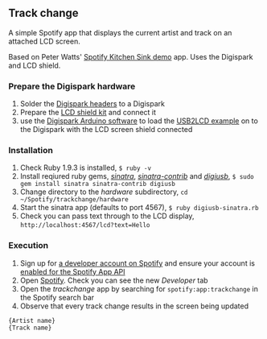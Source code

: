 ## Track change

A simple Spotify app that displays the current artist and track on an attached LCD screen.

Based on Peter Watts' [Spotify Kitchen Sink demo](https://github.com/ptrwtts/kitchensink) app. Uses the Digispark and LCD shield.



### Prepare the Digispark hardware

1. Solder the [Digispark headers](http://digistump.com/wiki/digispark/tutorials/headers) to a Digispark
2. Prepare the [LCD shield kit](http://digistump.com/wiki/digispark/tutorials/lcd) and connect it
3. use the [Digispark Arduino software](http://digistump.com/wiki/digispark/tutorials/connecting) to load the [USB2LCD example](http://digistump.com/wiki/digispark/tutorials/usb2lcd) on to the Digispark with the LCD screen shield connected

### Installation

1. Check Ruby 1.9.3 is installed, `$ ruby -v`
2. Install reqiured ruby gems, *[sinatra](http://www.sinatrarb.com)*, *[sinatra-contrib](http://www.sinatrarb.com/contrib)* and *[digiusb](http://rubygems.org/gems/digiusb)*, `$ sudo gem install sinatra sinatra-contrib digiusb`
3. Change directory to the *hardware*  subdirectory, `cd ~/Spotify/trackchange/hardware`
4. Start the sinatra app (defaults to port 4567), `$ ruby digiusb-sinatra.rb`
5. Check you can pass text through to the LCD display, `http://localhost:4567/lcd?text=Hello`

### Execution

1. Sign up for [a developer account on Spotify](http://developer.spotify.com/en/spotify-apps-api/developer-signup/) and ensure your account is [enabled for the Spotify App API](http://developer.spotify.com/technologies/apps/#developer-account)
2. Open [Spotify](https://www.spotify.com/). Check you can see the new *Developer* tab
3. Open the *trackchange* app by searching for `spotify:app:trackchange` in the Spotify search bar
4. Observe that every track change results in the screen being updated

```
{Artist name}
{Track name}
```
